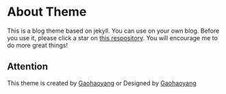 # About Theme

This is a blog theme based on jekyll. You can use on your own blog. Before you use it, please click a star on [this respository](https://github.com/Gaohaoyang/gaohaoyang.github.io/). You will encourage me to do more great things!
## Attention

This theme is created by [Gaohaoyang](https://github.com/Gaohaoyang) or Designed by [Gaohaoyang](https://github.com/Gaohaoyang) 

